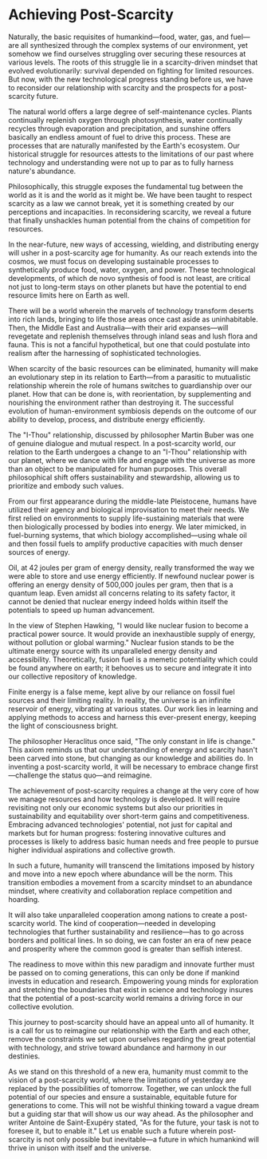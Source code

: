 # Achieving Post-Scarcity

Naturally, the basic requisites of humankind—food, water, gas, and fuel—are all synthesized through the complex systems of our environment, yet somehow we find ourselves struggling over securing these resources at various levels. The roots of this struggle lie in a scarcity-driven mindset that evolved evolutionarily: survival depended on fighting for limited resources. But now, with the new technological progress standing before us, we have to reconsider our relationship with scarcity and the prospects for a post-scarcity future.

The natural world offers a large degree of self-maintenance cycles. Plants continually replenish oxygen through photosynthesis, water continually recycles through evaporation and precipitation, and sunshine offers basically an endless amount of fuel to drive this process. These are processes that are naturally manifested by the Earth's ecosystem. Our historical struggle for resources attests to the limitations of our past where technology and understanding were not up to par as to fully harness nature's abundance.

Philosophically, this struggle exposes the fundamental tug between the world as it is and the world as it might be. We have been taught to respect scarcity as a law we cannot break, yet it is something created by our perceptions and incapacities. In reconsidering scarcity, we reveal a future that finally unshackles human potential from the chains of competition for resources.

In the near-future, new ways of accessing, wielding, and distributing energy will usher in a post-scarcity age for humanity. As our reach extends into the cosmos, we must focus on developing sustainable processes to synthetically produce food, water, oxygen, and power. These technological developments, of which de novo synthesis of food is not least, are critical not just to long-term stays on other planets but have the potential to end resource limits here on Earth as well.

There will be a world wherein the marvels of technology transform deserts into rich lands, bringing to life those areas once cast aside as uninhabitable. Then, the Middle East and Australia—with their arid expanses—will revegetate and replenish themselves through inland seas and lush flora and fauna. This is not a fanciful hypothetical, but one that could postulate into realism after the harnessing of sophisticated technologies.

When scarcity of the basic resources can be eliminated, humanity will make an evolutionary step in its relation to Earth—from a parasitic to mutualistic relationship wherein the role of humans switches to guardianship over our planet. How that can be done is, with reorientation, by supplementing and nourishing the environment rather than destroying it. The successful evolution of human-environment symbiosis depends on the outcome of our ability to develop, process, and distribute energy efficiently.

The "I-Thou" relationship, discussed by philosopher Martin Buber was one of genuine dialogue and mutual respect. In a post-scarcity world, our relation to the Earth undergoes a change to an "I-Thou" relationship with our planet, where we dance with life and engage with the universe as more than an object to be manipulated for human purposes. This overall philosophical shift offers sustainability and stewardship, allowing us to prioritize and embody such values.

From our first appearance during the middle-late Pleistocene, humans have utilized their agency and biological improvisation to meet their needs. We first relied on environments to supply life-sustaining materials that were then biologically processed by bodies into energy. We later mimicked, in fuel-burning systems, that which biology accomplished—using whale oil and then fossil fuels to amplify productive capacities with much denser sources of energy.

Oil, at 42 joules per gram of energy density, really transformed the way we were able to store and use energy efficiently. If newfound nuclear power is offering an energy density of 500,000 joules per gram, then that is a quantum leap. Even amidst all concerns relating to its safety factor, it cannot be denied that nuclear energy indeed holds within itself the potentials to speed up human advancement.

In the view of Stephen Hawking, "I would like nuclear fusion to become a practical power source. It would provide an inexhaustible supply of energy, without pollution or global warming." Nuclear fusion stands to be the ultimate energy source with its unparalleled energy density and accessibility. Theoretically, fusion fuel is a memetic potentiality which could be found anywhere on earth; it behooves us to secure and integrate it into our collective repository of knowledge.

Finite energy is a false meme, kept alive by our reliance on fossil fuel sources and their limiting reality. In reality, the universe is an infinite reservoir of energy, vibrating at various states. Our work lies in learning and applying methods to access and harness this ever-present energy, keeping the light of consciousness bright.&#x20;

The philosopher Heraclitus once said, "The only constant in life is change." This axiom reminds us that our understanding of energy and scarcity hasn't been carved into stone, but changing as our knowledge and abilities do. In inventing a post-scarcity world, it will be necessary to embrace change first—challenge the status quo—and reimagine.

The achievement of post-scarcity requires a change at the very core of how we manage resources and how technology is developed. It will require revisiting not only our economic systems but also our priorities in sustainability and equitability over short-term gains and competitiveness. Embracing advanced technologies' potential, not just for capital and markets but for human progress: fostering innovative cultures and processes is likely to address basic human needs and free people to pursue higher individual aspirations and collective growth.

In such a future, humanity will transcend the limitations imposed by history and move into a new epoch where abundance will be the norm. This transition embodies a movement from a scarcity mindset to an abundance mindset, where creativity and collaboration replace competition and hoarding.

It will also take unparalleled cooperation among nations to create a post-scarcity world. The kind of cooperation—needed in developing technologies that further sustainability and resilience—has to go across borders and political lines. In so doing, we can foster an era of new peace and prosperity where the common good is greater than selfish interest.

The readiness to move within this new paradigm and innovate further must be passed on to coming generations, this can only be done if mankind invests in education and research. Empowering young minds for exploration and stretching the boundaries that exist in science and technology insures that the potential of a post-scarcity world remains a driving force in our collective evolution.

This journey to post-scarcity should have an appeal unto all of humanity. It is a call for us to reimagine our relationship with the Earth and each other, remove the constraints we set upon ourselves regarding the great potential with technology, and strive toward abundance and harmony in our destinies.

As we stand on this threshold of a new era, humanity must commit to the vision of a post-scarcity world, where the limitations of yesterday are replaced by the possibilities of tomorrow. Together, we can unlock the full potential of our species and ensure a sustainable, equitable future for generations to come. This will not be wishful thinking toward a vague dream but a guiding star that will show us our way ahead. As the philosopher and writer Antoine de Saint-Exupéry stated, "As for the future, your task is not to foresee it, but to enable it." Let us enable such a future wherein post-scarcity is not only possible but inevitable—a future in which humankind will thrive in unison with itself and the universe.
